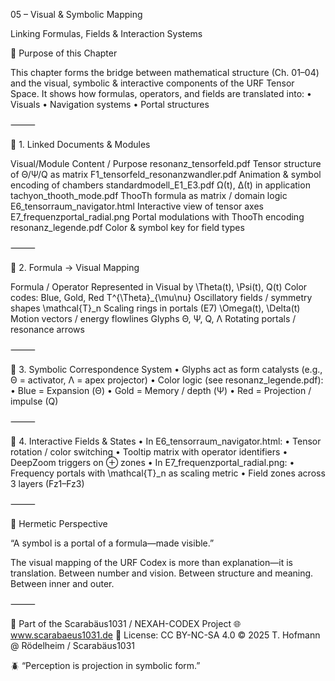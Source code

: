 05 – Visual & Symbolic Mapping

Linking Formulas, Fields & Interaction Systems

🎯 Purpose of this Chapter

This chapter forms the bridge between mathematical structure (Ch. 01–04) and the visual, symbolic & interactive components of the URF Tensor Space. It shows how formulas, operators, and fields are translated into:
	•	Visuals
	•	Navigation systems
	•	Portal structures

⸻

🧭 1. Linked Documents & Modules

Visual/Module	Content / Purpose
resonanz_tensorfeld.pdf	Tensor structure of Θ/Ψ/Q as matrix
F1_tensorfeld_resonanzwandler.pdf	Animation & symbol encoding of chambers
standardmodell_E1_E3.pdf	Ω(t), Δ(t) in application
tachyon_thooth_mode.pdf	ThooTh formula as matrix / domain logic
E6_tensorraum_navigator.html	Interactive view of tensor axes
E7_frequenzportal_radial.png	Portal modulations with ThooTh encoding
resonanz_legende.pdf	Color & symbol key for field types


⸻

🔢 2. Formula → Visual Mapping

Formula / Operator	Represented in Visual by
\Theta(t), \Psi(t), Q(t)	Color codes: Blue, Gold, Red
T^{\Theta}_{\mu\nu}	Oscillatory fields / symmetry shapes
\mathcal{T}_n	Scaling rings in portals (E7)
\Omega(t), \Delta(t)	Motion vectors / energy flowlines
Glyphs Θ, Ψ, Q, Λ	Rotating portals / resonance arrows


⸻

🧠 3. Symbolic Correspondence System
	•	Glyphs act as form catalysts (e.g., Θ = activator, Λ = apex projector)
	•	Color logic (see resonanz_legende.pdf):
	•	Blue = Expansion (Θ)
	•	Gold = Memory / depth (Ψ)
	•	Red = Projection / impulse (Q)

⸻

🔄 4. Interactive Fields & States
	•	In E6_tensorraum_navigator.html:
	•	Tensor rotation / color switching
	•	Tooltip matrix with operator identifiers
	•	DeepZoom triggers on ⊕ zones
	•	In E7_frequenzportal_radial.png:
	•	Frequency portals with \mathcal{T}_n as scaling metric
	•	Field zones across 3 layers (Fz1–Fz3)

⸻

🧠 Hermetic Perspective

“A symbol is a portal of a formula—made visible.”

The visual mapping of the URF Codex is more than explanation—it is translation. Between number and vision. Between structure and meaning. Between inner and outer.

⸻

📐 Part of the Scarabäus1031 / NEXAH-CODEX Project
🌐 www.scarabaeus1031.de
📄 License: CC BY-NC-SA 4.0
© 2025 T. Hofmann @ Rödelheim / Scarabäus1031

🪲 “Perception is projection in symbolic form.”
